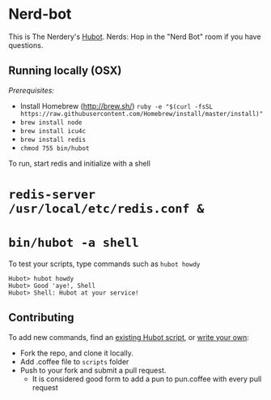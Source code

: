 # Nerd-bot

This is The Nerdery's [Hubot](https://github.com/github/hubot). Nerds: Hop in the "Nerd Bot" room if you have questions.

## Running locally (OSX)

*Prerequisites:*

 * Install Homebrew (http://brew.sh/) `ruby -e "$(curl -fsSL https://raw.githubusercontent.com/Homebrew/install/master/install)"`
 * `brew install node`
 * `brew install icu4c`
 * `brew install redis`
 * `chmod 755 bin/hubot`
 
To run, start redis and initialize with a shell

 # `redis-server /usr/local/etc/redis.conf &`
 # `bin/hubot -a shell`

To test your scripts, type commands such as `hubot howdy`

```
Hubot> hubot howdy
Hubot> Good 'aye!, Shell
Hubot> Shell: Hubot at your service!
```

## Contributing

To add new commands, find an [existing Hubot script](http://hubot-script-catalog.herokuapp.com/), or [write your own](https://github.com/github/hubot/blob/master/docs/scripting.md):

* Fork the repo, and clone it locally.
* Add .coffee file to `scripts` folder
* Push to your fork and submit a pull request.
    * It is considered good form to add a pun to pun.coffee with every pull request
